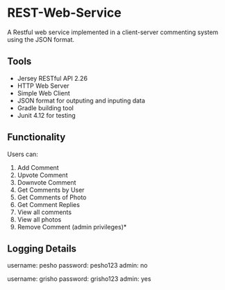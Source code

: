 # REST-Web-Service
A Restful web service implemented in a client-server commenting system using the JSON format.

## Tools
- Jersey RESTful API 2.26
- HTTP Web Server
- Simple Web Client
- JSON format for outputing and inputing data
- Gradle building tool
- Junit 4.12 for testing

## Functionality
Users can:
1. Add Comment
2. Upvote Comment
3. Downvote Comment
4. Get Comments by User
5. Get Comments of Photo
6. Get Comment Replies
7. View all comments
8. View all photos
9. Remove Comment (admin privileges)*

## Logging Details
username: pesho
password: pesho123
admin: no

username: grisho
password: grisho123
admin: yes
